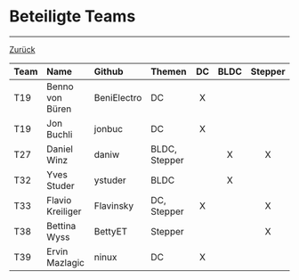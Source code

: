 # Beteiligte Teams

---

[Zurück](README.md)

| Team  | Name                  | Github        | Themen        | DC | BLDC | Stepper |
|:------|:----------------------|:--------------|:--------------|:--:|:----:|:-------:|
| T19   | Benno von Büren       | BeniElectro   | DC            | X  |      |         |
| T19   | Jon Buchli            | jonbuc        | DC            | X  |      |         |
| T27   | Daniel Winz           | daniw         | BLDC, Stepper |    | X    | X       |
| T32   | Yves Studer           | ystuder       | BLDC          |    | X    |         |
| T33   | Flavio Kreiliger      | Flavinsky     | DC, Stepper   | X  |      | X       |
| T38   | Bettina Wyss          | BettyET       | Stepper       |    |      | X       |
| T39   | Ervin Mazlagic        | ninux         | DC            | X  |      |         |
